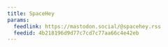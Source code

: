 ```yaml
---
title: SpaceHey
params:
  feedlink: https://mastodon.social/@spacehey.rss
  feedid: 4b218196d9d77c7cd7c77aa66c4e42eb
---
```

